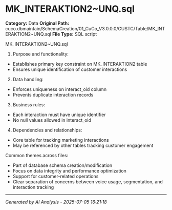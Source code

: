 # MK_INTERAKTION2~UNQ.sql

**Category:** Data
**Original Path:** cuco.dbmaintain/SchemaCreation/01_CuCo_V3.0.0.0/CUSTC/Table/MK_INTERAKTION2~UNQ.sql
**File Type:** SQL script

MK_INTERAKTION2~UNQ.sql
1. Purpose and functionality:
- Establishes primary key constraint on MK_INTERAKTION2 table
- Ensures unique identification of customer interactions

2. Data handling:
- Enforces uniqueness on interact_oid column
- Prevents duplicate interaction records

3. Business rules:
- Each interaction must have unique identifier
- No null values allowed in interact_oid

4. Dependencies and relationships:
- Core table for tracking marketing interactions
- May be referenced by other tables tracking customer engagement

Common themes across files:
- Part of database schema creation/modification
- Focus on data integrity and performance optimization
- Support for customer-related operations
- Clear separation of concerns between voice usage, segmentation, and interaction tracking

---
*Generated by AI Analysis - 2025-07-05 16:21:18*
